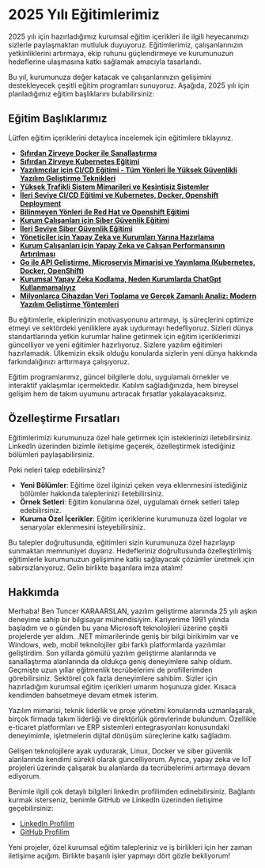 # 2025 Yılı Eğitimlerimiz

2025 yılı için hazırladığımız kurumsal eğitim içerikleri ile ilgili heyecanımızı sizlerle paylaşmaktan mutluluk duyuyoruz. Eğitimlerimiz, çalışanlarınızın yetkinliklerini artırmaya, ekip ruhunu güçlendirmeye ve kurumunuzun hedeflerine ulaşmasına katkı sağlamak amacıyla tasarlandı.

Bu yıl, kurumunuza değer katacak ve çalışanlarınızın gelişimini destekleyecek çeşitli eğitim programları sunuyoruz. Aşağıda, 2025 yılı için planladığımız eğitim başlıklarını bulabilirsiniz:

## Eğitim Başlıklarımız

Lütfen eğitim içeriklerini detaylıca incelemek için eğitimlere tıklayınız.

- **[Sıfırdan Zirveye Docker ile Sanallaştırma](./sifirdan-zirveye-docker-ile-sanallastirma/content.md)**
- **[Sıfırdan Zirveye Kubernetes Eğitimi](./sifirdan-zirveye-kubernetes-egitimi/content.md)**
- **[Yazılımcılar için CI/CD Eğitimi - Tüm Yönleri İle Yüksek Güvenlikli Yazılım Geliştirme Teknikleri](./yazilimcilar-icin-ci-cd-egitimi-tum-yonleri-ile-yuksek-guvenlikli-yazilim-gelistirme-teknikleri/)**
- **[Yüksek Trafikli Sistem Mimarileri ve Kesintisiz Sistemler](./yuksek-trafigi-sistem-mimarileri-ve-kesintisiz-sistemler/)**
- **[İleri Seviye CI/CD Eğitimi ve Kubernetes, Docker, Openshift Deployment](./ileri-seviye-ci-cd-egitimi-kubernetes-docker-openshift-deployment/content.md)**
- **[Bilinmeyen Yönleri ile Red Hat ve Openshift Eğitimi](./bilinmeyen-yonleri-ile-red-hat-ve-openshift-egitimi/content.md)**
- **[Kurum Çalışanları için Siber Güvenlik Eğitimi](./kurum-calisanlari-icin-siber-guvenlik-egitimi/content.md)**
- **[İleri Seviye Siber Güvenlik  Eğitimi](./ileri-seviye-siber-guvenlik-egitimi/content.md)**
- **[Yöneticiler için Yapay Zeka ve Kurumları Yarına Hazırlama](./yoneticiler-icin-yapay-zeka-ve-kurumlari-yarina-hazirlama/)**
- **[Kurum Çalışanları için Yapay Zeka ve Çalışan Performansının Artırılması](./kurum-calisanlari-icin-yapay-zeka-ve-calisan-performansinin-artirilmasi/content.md)**
- **[Go ile API Geliştirme, Microservis Mimarisi ve Yayınlama (Kubernetes, Docker, OpenShift)](./go-ile-api-gelistirme-microservis-mimarisi-ve-yayinlama-kubernetes-docker-openshift/content.md)**
- **[Kurumsal Yapay Zeka Kodlama, Neden Kurumlarda ChatGpt Kullanmamalıyız](./kurumsal-yapay-zeka-kodlama-neden-kurumlarda-chatgpt-kullanmamalıyiz/content.md)**
- **[Milyonlarca Cihazdan Veri Toplama ve Gerçek Zamanlı Analiz: Modern Yazılım Geliştirme Yöntemleri](./milyonlarca-cihazdan-veri-toplama-ve-gercek-zamanli-analiz-modern-yazilim-gelistirme-yontemleri/content.md)**

Bu eğitimlerle, ekiplerinizin motivasyonunu artırmayı, iş süreçlerini optimize etmeyi ve sektördeki yeniliklere ayak uydurmayı hedefliyoruz. Sizleri dünya standartlarında yetkin kurumlar haline getirmek için eğitim içeriklerimizi güncelliyor ve yeni eğitimler hazırlıyoruz. Sizlere yazılım eğitimleri hazırlamadık. Ülkemizin eksik olduğu konularda sizlerin yeni dünya hakkında farkındalığınızı arttırmaya çalışıyoruz.

Eğitim programlarımız, güncel bilgilerle dolu, uygulamalı örnekler ve interaktif yaklaşımlar içermektedir. Katılım sağladığınızda, hem bireysel gelişim hem de takım uyumunu artıracak fırsatlar yakalayacaksınız.

## Özelleştirme Fırsatları

Eğitimlerimizi kurumunuza özel hale getirmek için isteklerinizi iletebilirsiniz. LinkedIn üzerinden bizimle iletişime geçerek, özelleştirmek istediğiniz bölümleri paylaşabilirsiniz.

Peki neleri talep edebilirsiniz?

- **Yeni Bölümler**: Eğitime özel ilginizi çeken veya eklenmesini istediğiniz bölümler hakkında taleplerinizi iletebilirsiniz.
- **Örnek Setleri**: Eğitim konularına özel, uygulamalı örnek setleri talep edebilirsiniz.
- **Kuruma Özel İçerikler**: Eğitim içeriklerine kurumunuza özel logolar ve senaryolar eklenmesini isteyebilirsiniz.

Bu talepler doğrultusunda, eğitimleri sizin kurumunuza özel hazırlayıp sunmaktan memnuniyet duyarız. Hedefleriniz doğrultusunda özelleştirilmiş eğitimlerle kurumunuzun gelişimine katkı sağlayacak çözümler üretmek için sabırsızlanıyoruz. Gelin birlikte başarılara imza atalım!

## Hakkımda

Merhaba! Ben Tuncer KARAARSLAN, yazılım geliştirme alanında 25 yılı aşkın deneyime sahip bir bilgisayar mühendisiyim. Kariyerime 1991 yılında başladım ve o günden bu yana Microsoft teknolojileri üzerine çeşitli projelerde yer aldım. .NET mimarilerinde geniş bir bilgi birikimim var ve Windows, web, mobil teknolojiler gibi farklı platformlarda yazılımlar geliştirdim. Son yıllarda gömülü yazılım geliştirme alanlarında ve sanallaştırma alanlarında da oldukça geniş deneyimlere sahip oldum. Geçmişte uzun yıllar eğitmenlik tecrübelerimi de profillerimden görebilirsiniz. Sektörel çok fazla deneyimlere sahibim. Sizler için hazırladığım kurumsal eğitim içerikleri umarım hoşunuza gider. Kısaca kendimden bahsetmeye devam etmek isterim.

Yazılım mimarisi, teknik liderlik ve proje yönetimi konularında uzmanlaşarak, birçok firmada takım liderliği ve direktörlük görevlerinde bulundum. Özellikle e-ticaret platformları ve ERP sistemleri entegrasyonları konusundaki deneyimimle, işletmelerin dijital dönüşüm süreçlerine katkı sağladım.

Gelişen teknolojilere ayak uydurarak, Linux, Docker ve siber güvenlik alanlarında kendimi sürekli olarak güncelliyorum. Ayrıca, yapay zeka ve IoT projeleri üzerinde çalışarak bu alanlarda da tecrübelerimi artırmaya devam ediyorum.

Benimle ilgili çok detaylı bilgileri linkedin profilimden edinebilirsiniz. Bağlantı kurmak isterseniz, benimle GitHub ve LinkedIn üzerinden iletişime geçebilirsiniz:

- [LinkedIn Profilim](https://www.linkedin.com/in/tuncerkaraarslan/)
- [GitHub Profilim](https://github.com/TuncerKARAARSLAN-VB)

Yeni projeler, özel kurumsal eğitim talepleriniz ve iş birlikleri için her zaman iletişime açığım. Birlikte başarılı işler yapmayı dört gözle bekliyorum!

